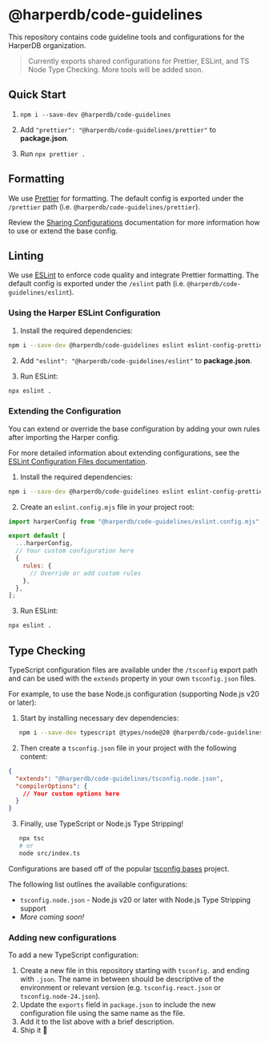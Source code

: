 # @harperdb/code-guidelines

This repository contains code guideline tools and configurations for the HarperDB organization.

> Currently exports shared configurations for Prettier, ESLint, and TS Node Type Checking. More tools will be added soon.

## Quick Start

1. `npm i --save-dev @harperdb/code-guidelines`

2. Add `"prettier": "@harperdb/code-guidelines/prettier"` to **package.json**.

3. Run `npx prettier .`

## Formatting

We use [Prettier](https://prettier.io/) for formatting. The default config is exported under the `/prettier` path (i.e. `@harperdb/code-guidelines/prettier`).

Review the [Sharing Configurations](https://prettier.io/docs/en/sharing-configurations) documentation for more information how to use or extend the base config.

## Linting

We use [ESLint](https://eslint.org/) to enforce code quality and integrate Prettier formatting. The default config is exported under the `/eslint` path (i.e. `@harperdb/code-guidelines/eslint`).

### Using the Harper ESLint Configuration

1. Install the required dependencies:

```bash
npm i --save-dev @harperdb/code-guidelines eslint eslint-config-prettier eslint-plugin-prettier
```

2. Add `"eslint": "@harperdb/code-guidelines/eslint"` to **package.json**.

3. Run ESLint:

```bash
npx eslint .
```

### Extending the Configuration

You can extend or override the base configuration by adding your own rules after importing the Harper config.

For more detailed information about extending configurations, see the [ESLint Configuration Files documentation](https://eslint.org/docs/latest/use/configure/configuration-files#extending-configurations).

1. Install the required dependencies:

```bash
npm i --save-dev @harperdb/code-guidelines eslint eslint-config-prettier eslint-plugin-prettier
```

2. Create an `eslint.config.mjs` file in your project root:

```javascript
import harperConfig from "@harperdb/code-guidelines/eslint.config.mjs";

export default [
  ...harperConfig,
  // Your custom configuration here
  {
    rules: {
      // Override or add custom rules
    },
  },
];
```

3. Run ESLint:

```bash
npx eslint .
```

## Type Checking

TypeScript configuration files are available under the `/tsconfig` export path and can be used with the `extends` property in your own `tsconfig.json` files.

For example, to use the base Node.js configuration (supporting Node.js v20 or later):

1. Start by installing necessary dev dependencies:

```bash
   npm i --save-dev typescript @types/node@20 @harperdb/code-guidelines
```

2. Then create a `tsconfig.json` file in your project with the following content:

```json
{
  "extends": "@harperdb/code-guidelines/tsconfig.node.json",
  "compilerOptions": {
    // Your custom options here
  }
}
```

3. Finally, use TypeScript or Node.js Type Stripping!

```bash
   npx tsc
   # or
   node src/index.ts
```

Configurations are based off of the popular [tsconfig bases](https://github.com/tsconfig/bases) project.

The following list outlines the available configurations:

- `tsconfig.node.json` - Node.js v20 or later with Node.js Type Stripping support
- _More coming soon!_

### Adding new configurations

To add a new TypeScript configuration:

1. Create a new file in this repository starting with `tsconfig.` and ending with `.json`. The name in between should be descriptive of the environment or relevant version (e.g. `tsconfig.react.json` or `tsconfig.node-24.json`).
2. Update the `exports` field in `package.json` to include the new configuration file using the same name as the file.
3. Add it to the list above with a brief description.
4. Ship it 🚀
